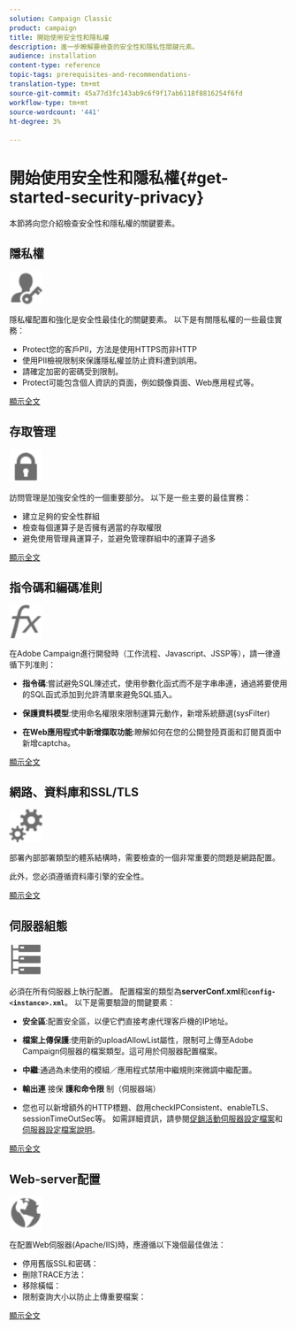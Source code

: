 ```yaml
---
solution: Campaign Classic
product: campaign
title: 開始使用安全性和隱私權
description: 進一步瞭解要檢查的安全性和隱私性關鍵元素。
audience: installation
content-type: reference
topic-tags: prerequisites-and-recommendations-
translation-type: tm+mt
source-git-commit: 45a77d3fc143ab9c6f9f17ab6118f8816254f6fd
workflow-type: tm+mt
source-wordcount: '441'
ht-degree: 3%

---
```



# 開始使用安全性和隱私權{#get-started-security-privacy}

本節將向您介紹檢查安全性和隱私權的關鍵要素。

## 隱私權

<img src="assets/do-not-localize/icon_privacy.svg" width="60px">

隱私權配置和強化是安全性最佳化的關鍵要素。 以下是有關隱私權的一些最佳實務：

* Protect您的客戶PII，方法是使用HTTPS而非HTTP
* 使用PII檢視限制來保護隱私權並防止資料遭到誤用。
* 請確定加密的密碼受到限制。
* Protect可能包含個人資訊的頁面，例如鏡像頁面、Web應用程式等。

[顯示全文](../../installation/using/privacy.md)

## 存取管理

<img src="assets/do-not-localize/icon_access.svg" width="60px">

訪問管理是加強安全性的一個重要部分。 以下是一些主要的最佳實務：

* 建立足夠的安全性群組
* 檢查每個運算子是否擁有適當的存取權限
* 避免使用管理員運算子，並避免管理群組中的運算子過多

[顯示全文](../../installation/using/access-management.md)

## 指令碼和編碼准則

<img src="assets/do-not-localize/icon_scripting.svg" width="60px">

在Adobe Campaign進行開發時（工作流程、Javascript、JSSP等），請一律遵循下列准則：

* **指令碼**:嘗試避免SQL陳述式，使用參數化函式而不是字串串連，通過將要使用的SQL函式添加到允許清單來避免SQL插入。

* **保護資料模型**:使用命名權限來限制運算元動作，新增系統篩選(sysFilter)

* **在Web應用程式中新增擷取功能**:瞭解如何在您的公開登陸頁面和訂閱頁面中新增captcha。

[顯示全文](../../installation/using/scripting-coding-guidelines.md)

## 網路、資料庫和SSL/TLS

<img src="assets/do-not-localize/icon_network.svg" width="60px">

部署內部部署類型的體系結構時，需要檢查的一個非常重要的問題是網路配置。

此外，您必須遵循資料庫引擎的安全性。

[顯示全文](../../installation/using/network-database.md)

## 伺服器組態

<img src="assets/do-not-localize/icon_server.svg" width="60px">

必須在所有伺服器上執行配置。 配置檔案的類型為&#x200B;**serverConf.xml**&#x200B;和&#x200B;**`config-<instance>.xml`**。 以下是需要驗證的關鍵要素：

* **安全區**:配置安全區，以便它們直接考慮代理客戶機的IP地址。

* **檔案上傳保護**:使用新的uploadAllowList屬性，限制可上傳至Adobe Campaign伺服器的檔案類型。這可用於伺服器配置檔案。

* **中繼**:通過為未使用的模組／應用程式禁用中繼規則來微調中繼配置。

* **輸出連** 接保 **護和命令限** 制（伺服器端）

* 您也可以新增額外的HTTP標題、啟用checkIPConsistent、enableTLS、sessionTimeOutSec等。 如需詳細資訊，請參閱[促銷活動伺服器設定檔案](../../installation/using/configuring-campaign-server.md)和[伺服器設定檔案說明](../../installation/using/the-server-configuration-file.md)。

[顯示全文](../../installation/using/server-configuration.md)

## Web-server配置

<img src="assets/do-not-localize/icon_web.svg" width="60px">

在配置Web伺服器(Apache/IIS)時，應遵循以下幾個最佳做法：

* 停用舊版SSL和密碼：
* 刪除TRACE方法：
* 移除橫幅：
* 限制查詢大小以防止上傳重要檔案：

[顯示全文](../../installation/using/web-server-configuration.md)
